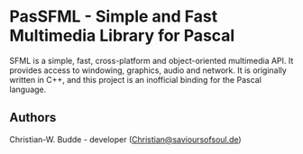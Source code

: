 PasSFML - Simple and Fast Multimedia Library for Pascal
=======================================================

SFML is a simple, fast, cross-platform and object-oriented multimedia API. It provides access to windowing, graphics,
audio and network.
It is originally written in C++, and this project is an inofficial binding for the Pascal language.

Authors
-------

Christian-W. Budde - developer (Christian@savioursofsoul.de)